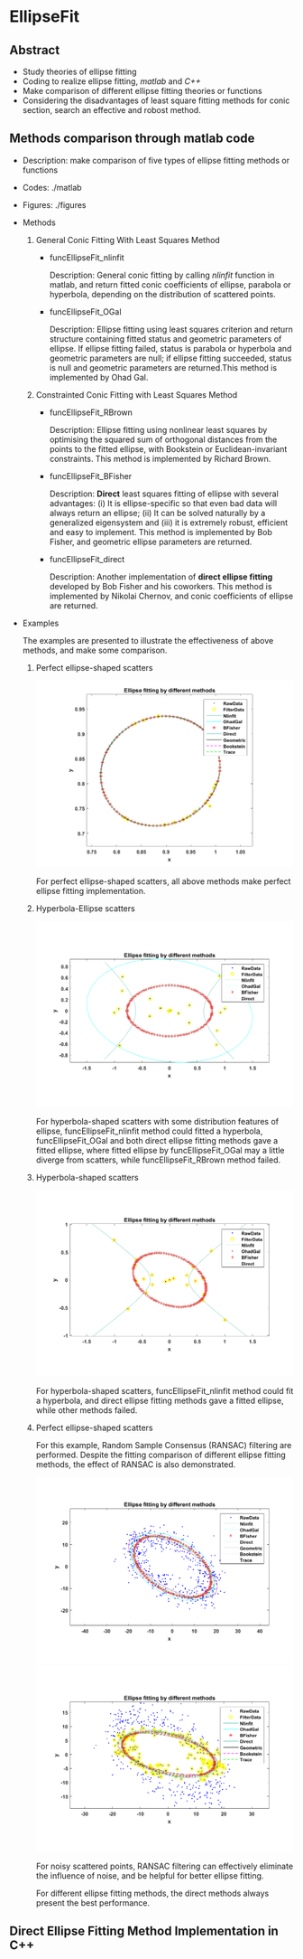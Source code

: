 # EllipseFit
## Abstract
- Study theories of ellipse fitting
- Coding to realize ellipse fitting, _matlab_ and _C++_
- Make comparison of different ellipse fitting theories or functions
- Considering the disadvantages of least square fitting methods for conic section,
search an effective and robost method. 

## Methods comparison through matlab code
- Description: make comparison of five types of ellipse fitting methods or functions
- Codes: ./matlab
- Figures: ./figures
- Methods
    1. General Conic Fitting With Least Squares Method
        - funcEllipseFit_nlinfit

            Description: General conic fitting by calling _nlinfit_ function in matlab,
            and return fitted conic coefficients of ellipse, parabola or hyperbola,
            depending on the distribution of scattered points. 

        - funcEllipseFit_OGal
            
            Description: Ellipse fitting using least squares criterion and return
            structure containing fitted status and geometric parameters of ellipse.
            If ellipse fitting failed, status is parabola or hyperbola and geometric
            parameters are null; if ellipse fitting succeeded, status is null and
            geometric parameters are returned.This method is implemented by Ohad Gal.

    2. Constrainted Conic Fitting with Least Squares Method
        - funcEllipseFit_RBrown
            
            Description: Ellipse fitting using nonlinear least squares by
            optimising the squared sum of orthogonal distances from the 
            points to the fitted ellipse, with Bookstein or Euclidean-invariant
            constraints. This method is implemented by Richard Brown.

        - funcEllipseFit_BFisher
            
            Description: **Direct** least squares fitting of ellipse with several 
            advantages: (i) It is ellipse-specific so that even bad data will
            always return an ellipse; (ii) It can be solved naturally by a
            generalized eigensystem and (iii) it is extremely robust, efficient
            and easy to implement. This method is implemented by Bob Fisher,
            and geometric ellipse parameters are returned.

        - funcEllipseFit_direct
            
            Description: Another implementation of **direct ellipse fitting**
            developed by Bob Fisher and his coworkers. This method is 
            implemented by Nikolai Chernov, and conic coefficients of ellipse
            are returned.
- Examples

     The examples are presented to illustrate the effectiveness of above methods,
      and make some comparison.

    1. Perfect ellipse-shaped scatters
    
        ![](./figures/ellipse_RANSAC.png)
        
        For perfect ellipse-shaped scatters, all above methods make perfect
        ellipse fitting implementation.
    
    2. Hyperbola-Ellipse scatters
    
        ![](./figures/hyperEllipse_RANSAC.png)
        
        For hyperbola-shaped scatters with some distribution features of ellipse,
        funcEllipseFit_nlinfit method could fitted a hyperbola, funcEllipseFit_OGal
        and both direct ellipse fitting methods gave a fitted ellipse, where fitted
        ellipse by funcEllipseFit_OGal may a little diverge from scatters, while
        funcEllipseFit_RBrown method failed.

    3. Hyperbola-shaped scatters
    
        ![](./figures/hyperbola_RANSAC.png)
        
        For hyperbola-shaped scatters, funcEllipseFit_nlinfit method could fit
        a hyperbola, and direct ellipse fitting methods gave a fitted ellipse,
        while other methods failed.
    
    4. Perfect ellipse-shaped scatters
        
        For this example, Random Sample Consensus (RANSAC) filtering are performed.
        Despite the fitting comparison of different ellipse fitting methods, the
        effect of RANSAC is also demonstrated.
        
        ![](./figures/noisyEllipse.png)
        ![](./figures/noisyEllipse_RANSAC.png)
        
        For noisy scattered points, RANSAC filtering can effectively eliminate 
        the influence of noise, and be helpful for better ellipse fitting.

        For different ellipse fitting methods, the direct methods always present
        the best performance. 

## Direct Ellipse Fitting Method Implementation in C++
